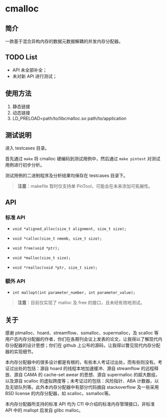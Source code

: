 # cmalloc

## 简介
一款基于混合异构内存的数据元数据解耦的并发内存分配器。

## TODO List
 - API 未全部补全；
 - 未对新 API 进行测试；

## 使用方法
1. 静态链接
2. 动态链接
3. LD_PRELOAD=path/to/libcmalloc.so path/to/application

## 测试说明
进入 testcases 目录。

首先通过 `make` 将 cmalloc 硬编码到测试用例中，然后通过 `make pintest` 对测试用例进行初步分析。

测试用例的二进制程序及分析结果均保存在 testcases 目录下。

> **注意**：makefile 暂时仅支持单 PinTool，可能会在未来添加可拓展性。

## API
### 标准 API
- `void *aligned_alloc(size_t alignment, size_t size);`

- `void *calloc(size_t nmemb, size_t size);`

- `void free(void *ptr);`

- `void *malloc(size_t size);`

- `void *realloc(void *ptr, size_t size);`

### 额外 API
- `int mallopt(int parameter_number, int parameter_value);`

> **注意**：目前仅实现了 malloc 及 free 的接口，且未经有效地测试。

## 关于

感谢 ptmalloc、hoard、streamflow、ssmalloc、supermalloc，及 scalloc 等用户态内存分配器的作者，你们在各期刊会议上发表的论文，让我得以了解现代内存分配器的设计思想；你们在 github 上公布的源码，让我得以瞥见现代内存分配器的实现细节。

本内存分配器中的很多设计都是有根的，有些本人考证过出处，而有些则没有。考证过出处的包括：源自 hoard 的线程本地加速缓冲、源自 streamflow 的远程释放、源自 CAMA 的 cache-set awear 的思想、源自 supermalloc 的超大数组，以及源自 scalloc 的虚拟跨度等；未考证过的包括：风险指针、ABA 计数器，以及无锁队列等。此外本内存分配器中有部分代码摘自 stackoverflow 及一些采用 BSD license 的内存分配器，如 scalloc，ssmalloc等。

本内存分配器所支持的标准 API 均为 C11 中介绍的标准内存管理接口，非标准 API 中的 mallopt 启发自 glibc malloc。
